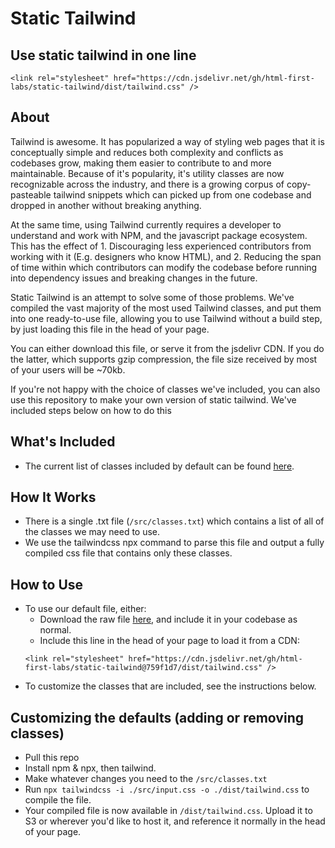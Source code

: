 # Static Tailwind

## Use static tailwind in one line
```
<link rel="stylesheet" href="https://cdn.jsdelivr.net/gh/html-first-labs/static-tailwind/dist/tailwind.css" />
```

## About
Tailwind is awesome. It has popularized a way of styling web pages that it is conceptually simple and reduces both complexity and conflicts as codebases grow, making them easier to contribute to and more maintainable. Because of it's popularity, it's utility classes are now recognizable across the industry, and there is a growing corpus of copy-pasteable tailwind snippets which can picked up from one codebase and dropped in another without breaking anything. 

At the same time, using Tailwind currently requires a developer to understand and work with NPM, and the javascript package ecosystem. This has the effect of 1. Discouraging less experienced contributors from working with it (E.g. designers who know HTML), and 2. Reducing the span of time within which contributors can modify the codebase before running into dependency issues and breaking changes in the future.

Static Tailwind is an attempt to solve some of those problems. We've compiled the vast majority of the most used Tailwind classes, and put them into one ready-to-use file, allowing you to use Tailwind without a build step, by just loading this file in the head of your page. 

You can either download this file, or serve it from the jsdelivr CDN. If you do the latter, which supports gzip compression, the file size received by most of your users will be ~70kb. 

If you're not happy with the choice of classes we've included, you can also use this repository to make your own version of static tailwind. We've included steps below on how to do this

## What's Included

- The current list of classes included by default can be found [here](https://github.com/html-first-labs/static-tailwind@759f1d7/blob/master/src/classes.txt). 

## How It Works
- There is a single .txt file (`/src/classes.txt`) which contains a list of all of the classes we may need to use.  
- We use the tailwindcss npx command to parse this file and output a fully compiled css file that contains only these classes. 

## How to Use
- To use our default file, either:
  - Download the raw file [here](https://raw.githubusercontent.com/html-first-labs/static-tailwind/master/dist/tailwind.css), and include it in your codebase as normal.
  - Include this line in the head of your page to load it from a CDN: 
  ```
  <link rel="stylesheet" href="https://cdn.jsdelivr.net/gh/html-first-labs/static-tailwind@759f1d7/dist/tailwind.css" />
  ```
- To customize the classes that are included, see the instructions below.

## Customizing the defaults (adding or removing classes)
- Pull this repo
- Install npm & npx, then tailwind.
- Make whatever changes you need to the `/src/classes.txt`
- Run `npx tailwindcss -i ./src/input.css -o ./dist/tailwind.css` to compile the file.
- Your compiled file is now available in `/dist/tailwind.css`. Upload it to S3 or wherever you'd like to host it, and reference it normally in the head of your page. 
